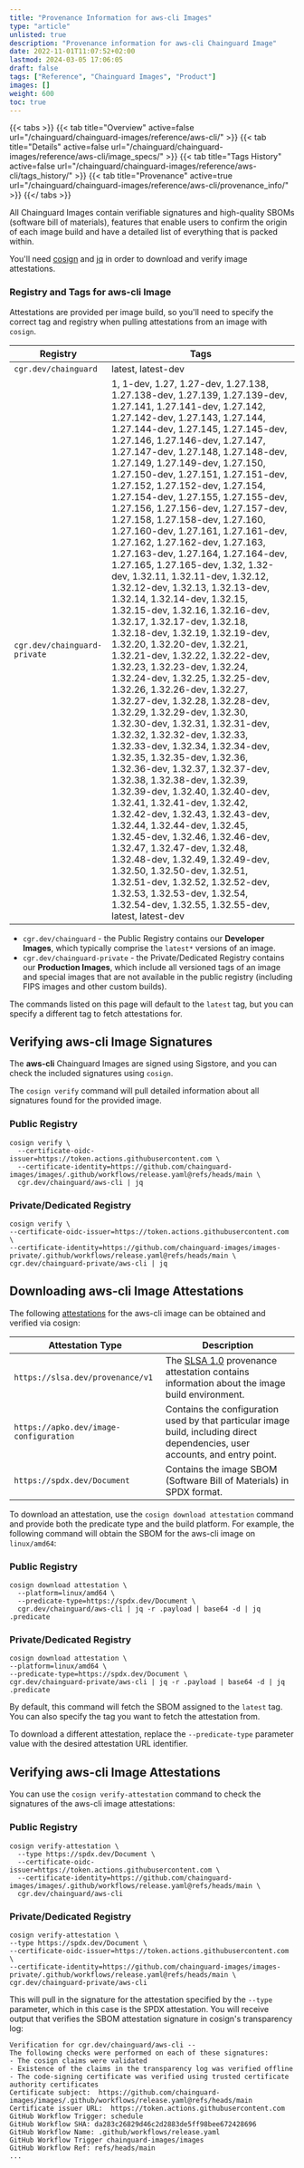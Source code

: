 ```yaml
---
title: "Provenance Information for aws-cli Images"
type: "article"
unlisted: true
description: "Provenance information for aws-cli Chainguard Image"
date: 2022-11-01T11:07:52+02:00
lastmod: 2024-03-05 17:06:05
draft: false
tags: ["Reference", "Chainguard Images", "Product"]
images: []
weight: 600
toc: true
---
```


{{< tabs >}}
{{< tab title="Overview" active=false url="/chainguard/chainguard-images/reference/aws-cli/" >}}
{{< tab title="Details" active=false url="/chainguard/chainguard-images/reference/aws-cli/image_specs/" >}}
{{< tab title="Tags History" active=false url="/chainguard/chainguard-images/reference/aws-cli/tags_history/" >}}
{{< tab title="Provenance" active=true url="/chainguard/chainguard-images/reference/aws-cli/provenance_info/" >}}
{{</ tabs >}}

All Chainguard Images contain verifiable signatures and high-quality SBOMs (software bill of materials), features that enable users to confirm the origin of each image build and have a detailed list of everything that is packed within.

You'll need [cosign](https://docs.sigstore.dev/cosign/overview/) and [jq](https://stedolan.github.io/jq/) in order to download and verify image attestations.

### Registry and Tags for aws-cli Image
Attestations are provided per image build, so you'll need to specify the correct tag and registry when pulling attestations from an image with `cosign`.

| Registry                     | Tags                                                                                                                                                                                                                                                                                                                                                                                                                                                                                                                                                                                                                                                                                                                                                                                                                                                                                                                                                                                                                                                                                                                                                                                                                                                                                                                                                                                                                                                                                                                                                                                                                                                                                       |
|------------------------------|--------------------------------------------------------------------------------------------------------------------------------------------------------------------------------------------------------------------------------------------------------------------------------------------------------------------------------------------------------------------------------------------------------------------------------------------------------------------------------------------------------------------------------------------------------------------------------------------------------------------------------------------------------------------------------------------------------------------------------------------------------------------------------------------------------------------------------------------------------------------------------------------------------------------------------------------------------------------------------------------------------------------------------------------------------------------------------------------------------------------------------------------------------------------------------------------------------------------------------------------------------------------------------------------------------------------------------------------------------------------------------------------------------------------------------------------------------------------------------------------------------------------------------------------------------------------------------------------------------------------------------------------------------------------------------------------|
| `cgr.dev/chainguard`         | latest, latest-dev                                                                                                                                                                                                                                                                                                                                                                                                                                                                                                                                                                                                                                                                                                                                                                                                                                                                                                                                                                                                                                                                                                                                                                                                                                                                                                                                                                                                                                                                                                                                                                                                                                                                         |
| `cgr.dev/chainguard-private` | 1, 1-dev, 1.27, 1.27-dev, 1.27.138, 1.27.138-dev, 1.27.139, 1.27.139-dev, 1.27.141, 1.27.141-dev, 1.27.142, 1.27.142-dev, 1.27.143, 1.27.144, 1.27.144-dev, 1.27.145, 1.27.145-dev, 1.27.146, 1.27.146-dev, 1.27.147, 1.27.147-dev, 1.27.148, 1.27.148-dev, 1.27.149, 1.27.149-dev, 1.27.150, 1.27.150-dev, 1.27.151, 1.27.151-dev, 1.27.152, 1.27.152-dev, 1.27.154, 1.27.154-dev, 1.27.155, 1.27.155-dev, 1.27.156, 1.27.156-dev, 1.27.157-dev, 1.27.158, 1.27.158-dev, 1.27.160, 1.27.160-dev, 1.27.161, 1.27.161-dev, 1.27.162, 1.27.162-dev, 1.27.163, 1.27.163-dev, 1.27.164, 1.27.164-dev, 1.27.165, 1.27.165-dev, 1.32, 1.32-dev, 1.32.11, 1.32.11-dev, 1.32.12, 1.32.12-dev, 1.32.13, 1.32.13-dev, 1.32.14, 1.32.14-dev, 1.32.15, 1.32.15-dev, 1.32.16, 1.32.16-dev, 1.32.17, 1.32.17-dev, 1.32.18, 1.32.18-dev, 1.32.19, 1.32.19-dev, 1.32.20, 1.32.20-dev, 1.32.21, 1.32.21-dev, 1.32.22, 1.32.22-dev, 1.32.23, 1.32.23-dev, 1.32.24, 1.32.24-dev, 1.32.25, 1.32.25-dev, 1.32.26, 1.32.26-dev, 1.32.27, 1.32.27-dev, 1.32.28, 1.32.28-dev, 1.32.29, 1.32.29-dev, 1.32.30, 1.32.30-dev, 1.32.31, 1.32.31-dev, 1.32.32, 1.32.32-dev, 1.32.33, 1.32.33-dev, 1.32.34, 1.32.34-dev, 1.32.35, 1.32.35-dev, 1.32.36, 1.32.36-dev, 1.32.37, 1.32.37-dev, 1.32.38, 1.32.38-dev, 1.32.39, 1.32.39-dev, 1.32.40, 1.32.40-dev, 1.32.41, 1.32.41-dev, 1.32.42, 1.32.42-dev, 1.32.43, 1.32.43-dev, 1.32.44, 1.32.44-dev, 1.32.45, 1.32.45-dev, 1.32.46, 1.32.46-dev, 1.32.47, 1.32.47-dev, 1.32.48, 1.32.48-dev, 1.32.49, 1.32.49-dev, 1.32.50, 1.32.50-dev, 1.32.51, 1.32.51-dev, 1.32.52, 1.32.52-dev, 1.32.53, 1.32.53-dev, 1.32.54, 1.32.54-dev, 1.32.55, 1.32.55-dev, latest, latest-dev |


- `cgr.dev/chainguard` - the Public Registry contains our **Developer Images**, which typically comprise the `latest*` versions of an image.
- `cgr.dev/chainguard-private` - the Private/Dedicated Registry contains our **Production Images**, which include all versioned tags of an image and special images that are not available in the public registry (including FIPS images and other custom builds).

The commands listed on this page will default to the `latest` tag, but you can specify a different tag to fetch attestations for.

## Verifying aws-cli Image Signatures
The **aws-cli** Chainguard Images are signed using Sigstore, and you can check the included signatures using `cosign`.

The `cosign verify` command will pull detailed information about all signatures found for the provided image.

### Public Registry

```shell
cosign verify \
  --certificate-oidc-issuer=https://token.actions.githubusercontent.com \
  --certificate-identity=https://github.com/chainguard-images/images/.github/workflows/release.yaml@refs/heads/main \
  cgr.dev/chainguard/aws-cli | jq
```

### Private/Dedicated Registry

```shell
cosign verify \
--certificate-oidc-issuer=https://token.actions.githubusercontent.com \
--certificate-identity=https://github.com/chainguard-images/images-private/.github/workflows/release.yaml@refs/heads/main \
cgr.dev/chainguard-private/aws-cli | jq
```

## Downloading aws-cli Image Attestations

The following [attestations](https://slsa.dev/attestation-model) for the aws-cli image can be obtained and verified via cosign:

| Attestation Type | Description |
|----------------|-------------|
| `https://slsa.dev/provenance/v1` | The [SLSA 1.0](https://slsa.dev/spec/v1.0/provenance) provenance attestation contains information about the image build environment. |
| `https://apko.dev/image-configuration` | Contains the configuration used by that particular image build, including direct dependencies, user accounts, and entry point. |
| `https://spdx.dev/Document` | Contains the image SBOM (Software Bill of Materials) in SPDX format. |


To download an attestation, use the `cosign download attestation` command and provide both the predicate type and the build platform. For example, the following command will obtain the SBOM for the aws-cli image on `linux/amd64`:

### Public Registry

```shell
cosign download attestation \
  --platform=linux/amd64 \
  --predicate-type=https://spdx.dev/Document \
  cgr.dev/chainguard/aws-cli | jq -r .payload | base64 -d | jq .predicate
```

### Private/Dedicated Registry

```shell
cosign download attestation \
--platform=linux/amd64 \
--predicate-type=https://spdx.dev/Document \
cgr.dev/chainguard-private/aws-cli | jq -r .payload | base64 -d | jq .predicate
```

By default, this command will fetch the SBOM assigned to the `latest` tag. You can also specify the tag you want to fetch the attestation from.

To download a different attestation, replace the `--predicate-type` parameter value with the desired attestation URL identifier.

## Verifying aws-cli Image Attestations
You can use the `cosign verify-attestation` command to check the signatures of the aws-cli image attestations:

### Public Registry

```shell
cosign verify-attestation \
  --type https://spdx.dev/Document \
  --certificate-oidc-issuer=https://token.actions.githubusercontent.com \
  --certificate-identity=https://github.com/chainguard-images/images/.github/workflows/release.yaml@refs/heads/main \
  cgr.dev/chainguard/aws-cli
```

### Private/Dedicated Registry

```shell
cosign verify-attestation \
--type https://spdx.dev/Document \
--certificate-oidc-issuer=https://token.actions.githubusercontent.com \
--certificate-identity=https://github.com/chainguard-images/images-private/.github/workflows/release.yaml@refs/heads/main \
cgr.dev/chainguard-private/aws-cli
```

This will pull in the signature for the attestation specified by the `--type` parameter, which in this case is the SPDX attestation. You will receive output that verifies the SBOM attestation signature in cosign's transparency log:

```
Verification for cgr.dev/chainguard/aws-cli --
The following checks were performed on each of these signatures:
- The cosign claims were validated
- Existence of the claims in the transparency log was verified offline
- The code-signing certificate was verified using trusted certificate authority certificates
Certificate subject:  https://github.com/chainguard-images/images/.github/workflows/release.yaml@refs/heads/main
Certificate issuer URL:  https://token.actions.githubusercontent.com
GitHub Workflow Trigger: schedule
GitHub Workflow SHA: da283c26829d46c2d2883de5ff98bee672428696
GitHub Workflow Name: .github/workflows/release.yaml
GitHub Workflow Trigger chainguard-images/images
GitHub Workflow Ref: refs/heads/main
...
```
